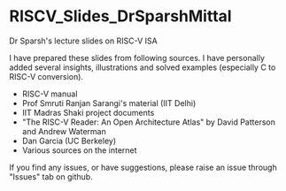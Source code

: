 # RISCV_Slides_DrSparshMittal
Dr Sparsh's lecture slides on RISC-V ISA 

I have prepared these slides from following sources. I have personally added several insights, illustrations and solved examples (especially C to RISC-V conversion).
* RISC-V manual
* Prof Smruti Ranjan Sarangi's material (IIT Delhi)
* IIT Madras Shaki project documents
* "The RISC-V Reader: An Open Architecture Atlas" by David Patterson and Andrew Waterman
* Dan Garcia (UC Berkeley) 
* Various sources on the internet

If you find any issues, or have suggestions, please raise an issue through "Issues" tab on github.
